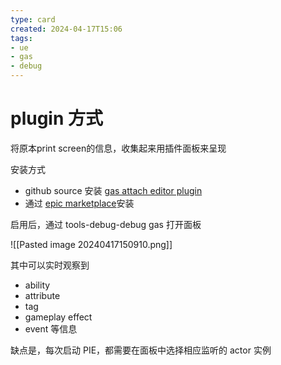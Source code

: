 ```yaml
---
type: card
created: 2024-04-17T15:06
tags:
- ue
- gas
- debug
---
```


# plugin 方式

将原本print screen的信息，收集起来用插件面板来呈现

安装方式
- github source 安装 [gas attach editor plugin](https://github.com/Monocluar/GASAttachEditor)
- 通过 [epic marketplace](https://www.unrealengine.com/marketplace/en-US/product/gasattacheditor)安装

启用后，通过 tools-debug-debug gas 打开面板

![[Pasted image 20240417150910.png]]

其中可以实时观察到
- ability
- attribute
- tag
- gameplay effect
- event
等信息

缺点是，每次启动 PIE，都需要在面板中选择相应监听的 actor 实例



